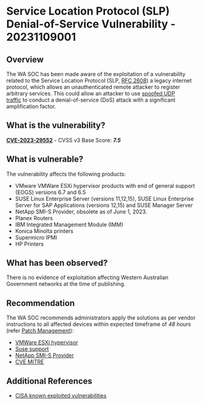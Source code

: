 # Service Location Protocol (SLP) Denial-of-Service Vulnerability - 20231109001

## Overview

The WA SOC has been made aware of the exploitation of a vulnerability related to the Service Location Protocol (SLP, [RFC 2608](https://www.rfc-editor.org/rfc/rfc2165.html)) a legacy internet protocol, which allows an unauthenticated remote attacker to register arbitrary services. This could allow an attacker to use [spoofed UDP traffic](https://www.cisa.gov/news-events/alerts/2014/01/17/udp-based-amplification-attacks) to conduct a denial-of-service (DoS) attack with a significant amplification factor.

## What is the vulnerability?

[**CVE-2023-29552**](https://nvd.nist.gov/vuln/detail/CVE-2023-29552) - CVSS v3 Base Score: ***7.5***

## What is vulnerable?

The vulnerability affects the following products:

- VMware VMWare ESXi hypervisor products with end of general support (EOGS) versions 6.7 and 6.5
- SUSE Linux Enterprise Server (versions 11,12,15), SUSE Linux Enterprise Server for SAP Applications (versions 12,15) and SUSE Manager Server
- NetApp SMI-S Provider, obsolete as of June 1, 2023.
- Planex Routers
- IBM Integrated Management Module (IMM)
- Konica Minolta printers
- Supermicro IPMI
- HP Printers

## What has been observed?

There is no evidence of exploitation affecting Western Australian Government networks at the time of publishing.

## Recommendation

The WA SOC recommends administrators apply the solutions as per vendor instructions to all affected devices within expected timeframe of *48 hours* (refer [Patch Management](../guidelines/patch-management.md)):

- [VMWare ESXi hypervisor](https://blogs.vmware.com/security/2023/04/vmware-response-to-cve-2023-29552-reflective-denial-of-service-dos-amplification-vulnerability-in-slp.html)
- [Suse support](https://www.suse.com/support/kb/doc/?id=000021051)
- [NetApp SMI-S Provider](https://security.netapp.com/advisory/ntap-20230426-0001/)
- [CVE MITRE](https://cve.mitre.org/cgi-bin/cvename.cgi?name=CVE-2023-29552)

## Additional References

- [CISA known exploited vulnerabilities](https://www.cisa.gov/known-exploited-vulnerabilities-catalog)
